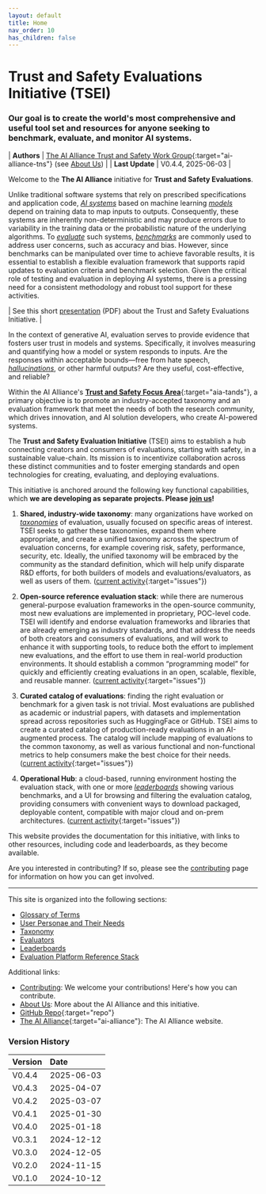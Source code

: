```yaml
---
layout: default
title: Home
nav_order: 10
has_children: false
---
```


# Trust and Safety Evaluations Initiative (TSEI)
### Our goal is to create the world's most comprehensive and useful tool set and resources for anyone seeking to benchmark, evaluate, and monitor AI systems. 

| **Authors** | [The AI Alliance Trust and Safety Work Group](https://thealliance.ai/focus-areas/trust-and-safety){:target="ai-alliance-tns"} (see [About Us]({{site.baseurl}}/about)) |
| **Last Update**  | V0.4.4, 2025-06-03 |

Welcome to the **The AI Alliance** initiative for **Trust and Safety Evaluations**.

Unlike traditional software systems that rely on prescribed specifications and application code, [_AI systems_]({{site.baseurl}}/glossary/#ai-system) based on machine learning [_models_]({{site.baseurl}}/glossary/#model) depend on training data to map inputs to outputs. Consequently, these systems are inherently non-deterministic and may produce errors due to variability in the training data or the probabilistic nature of the underlying algorithms. To [_evaluate_]({{site.baseurl}}/glossary/#evaluation) such systems, [_benchmarks_]({{site.baseurl}}/glossary/#benchmark) are commonly used to address user concerns, such as accuracy and bias. However, since benchmarks can be manipulated over time to achieve favorable results, it is essential to establish a flexible evaluation framework that supports rapid updates to evaluation criteria and benchmark selection. Given the critical role of testing and evaluation in deploying AI systems, there is a pressing need for a consistent methodology and robust tool support for these activities.

| See this short [presentation]({{site.baseurl}}/files/TSEI-Overview.pdf) (PDF) about the Trust and Safety Evaluations Initiative. |

In the context of generative AI, evaluation serves to provide evidence that fosters user trust in models and systems. Specifically, it involves measuring and quantifying how a model or system responds to inputs. Are the responses within acceptable bounds—free from hate speech, [_hallucinations_]({{site.baseurl}}/glossary/#hallucination), or other harmful outputs? Are they useful, cost-effective, and reliable?

Within the AI Alliance's [**Trust and Safety Focus Area**](https://thealliance.ai/focus-areas/trust-and-safety){:target="aia-tands"}, a primary objective is to promote an industry-accepted taxonomy and an evaluation framework that meet the needs of both the research community, which drives innovation, and AI solution developers, who create AI-powered systems.

The **Trust and Safety Evaluation Initiative** (TSEI) aims to establish a hub connecting creators and consumers of evaluations, starting with safety, in a sustainable value-chain. Its mission is to incentivize collaboration across these distinct communities and to foster emerging standards and open technologies for creating, evaluating, and deploying evaluations.

This initiative is anchored around the following key functional capabilities, which **we are developing as separate projects. Please [join us]({{site.baseurl}}/contributing)!**

1. **Shared, industry-wide taxonomy**: many organizations have worked on [_taxonomies_]({{site.baseurl}}/glossary/#taxonomy) of evaluation, usually focused on specific areas of interest. TSEI seeks to gather these taxonomies, expand them where appropriate, and create a unified taxonomy across the spectrum of evaluation concerns, for example covering risk, safety, performance, security, etc. Ideally, the unified taxonomy will be embraced by the community as the standard definition, which will help unify disparate R&D efforts, for both builders of models and evaluations/evaluators, as well as users of them. ([current activity](https://github.com/orgs/The-AI-Alliance/projects/23/views/1?filterQuery=label%3Ataxonomy){:target="issues"})

2. **Open-source reference evaluation stack**: while there are numerous general-purpose evaluation frameworks in the open-source community, most new evaluations are implemented in proprietary, POC-level code. TSEI will identify and endorse evaluation frameworks and libraries that are already emerging as industry standards, and that address the needs of both creators and consumers of evaluations, and will work to enhance it with supporting tools, to reduce both the effort to implement new evaluations, and the effort to use them in real-world production environments. It should establish a common “programming model” for quickly and efficiently creating evaluations in an open, scalable, flexible, and reusable manner. ([current activity](https://github.com/orgs/The-AI-Alliance/projects/23/views/1?filterQuery=label%3A%22reference+stack%22){:target="issues"})

3. **Curated catalog of evaluations**: finding the right evaluation or benchmark for a given task is not trivial. Most evaluations are published as academic or industrial papers, with datasets and implementation spread across repositories such as HuggingFace or GitHub. TSEI aims to create a curated catalog of production-ready evaluations in an AI-augmented process. The catalog will include mapping of evaluations to the common taxonomy, as well as various functional and non-functional metrics to help consumers make the best choice for their needs. ([current activity](https://github.com/orgs/The-AI-Alliance/projects/23/views/1?filterQuery=label%3Aevaluators){:target="issues"})

4. **Operational Hub**: a cloud-based, running environment hosting the evaluation stack, with one or more [_leaderboards_]({{site.baseurl}}/glossary/#leaderboard) showing various benchmarks, and a UI for browsing and filtering the evaluation catalog, providing consumers with convenient ways to download packaged, deployable content, compatible with major cloud and on-prem architectures. ([current activity](https://github.com/orgs/The-AI-Alliance/projects/23/views/1?filterQuery=label%3Aleaderboards){:target="issues"})

This website provides the documentation for this initiative, with links to other resources, including code and leaderboards, as they become available.

Are you interested in contributing? If so, please see the [contributing]({{site.baseurl}}/contributing) page for information on how you can get involved.

---

This site is organized into the following sections:

* [Glossary of Terms]({{site.baseurl}}/glossary)
* [User Personae and Their Needs]({{site.baseurl}}/user-personae/user-personae)
* [Taxonomy]({{site.baseurl}}/taxonomy/taxonomy)
* [Evaluators]({{site.baseurl}}/evaluators/evaluators)
* [Leaderboards]({{site.baseurl}}/leaderboards/leaderboards)
* [Evaluation Platform Reference Stack]({{site.baseurl}}/ref-stack/ref-stack)

Additional links:

* [Contributing]({{site.baseurl}}/contributing): We welcome your contributions! Here's how you can contribute.
* [About Us]({{site.baseurl}}/about): More about the AI Alliance and this initiative.
* [GitHub Repo](https://github.com/The-AI-Alliance/trust-safety-evals){:target="repo"}
* [The AI Alliance](https://thealliance.ai){:target="ai-alliance"}: The AI Alliance website.

### Version History

| Version  | Date       |
| :------- | :--------- |
| V0.4.4   | 2025-06-03 |
| V0.4.3   | 2025-04-07 |
| V0.4.2   | 2025-03-07 |
| V0.4.1   | 2025-01-30 |
| V0.4.0   | 2025-01-18 |
| V0.3.1   | 2024-12-12 |
| V0.3.0   | 2024-12-05 |
| V0.2.0   | 2024-11-15 |
| V0.1.0   | 2024-10-12 |

